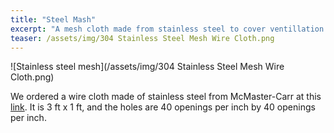 ```yaml
---
title: "Steel Mash"
excerpt: "A mesh cloth made from stainless steel to cover ventillation holes in housing for safety"
teaser: /assets/img/304 Stainless Steel Mesh Wire Cloth.png
---
```


![Stainless steel mesh](/assets/img/304 Stainless Steel Mesh Wire Cloth.png)

We ordered a wire cloth made of stainless steel from McMaster-Carr at this [link](https://www.mcmaster.com/9207T208/). It is 3 ft x 1 ft, and the holes are 40 openings per inch by 40 openings per inch.
